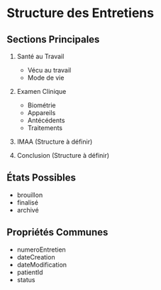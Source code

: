# Structure des Entretiens

## Sections Principales
1. Santé au Travail
   - Vécu au travail
   - Mode de vie

2. Examen Clinique
   - Biométrie
   - Appareils
   - Antécédents
   - Traitements

3. IMAA
   (Structure à définir)

4. Conclusion
   (Structure à définir)

## États Possibles
- brouillon
- finalisé
- archivé

## Propriétés Communes
- numeroEntretien
- dateCreation
- dateModification
- patientId
- status
